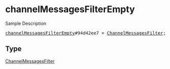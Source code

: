 # channelMessagesFilterEmpty

Sample Description

<pre>
<a href="../constructor/channelMessagesFilterEmpty.md">channelMessagesFilterEmpty</a>#94d42ee7 = <a href="../type/ChannelMessagesFilter.md">ChannelMessagesFilter</a>;</pre>

## Type

<a href="../type/ChannelMessagesFilter.md">ChannelMessagesFilter</a>
